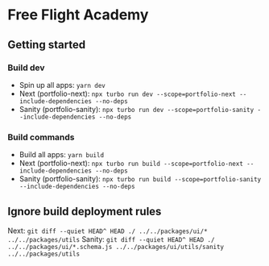 # Free Flight Academy

## Getting started

### Build dev

- Spin up all apps: `yarn dev`
- Next (portfolio-next): `npx turbo run dev --scope=portfolio-next --include-dependencies --no-deps`
- Sanity (portfolio-sanity): `npx turbo run dev --scope=portfolio-sanity --include-dependencies --no-deps`

### Build commands

- Build all apps: `yarn build`
- Next (portfolio-next): `npx turbo run build --scope=portfolio-next --include-dependencies --no-deps`
- Sanity (portfolio-sanity): `npx turbo run build --scope=portfolio-sanity --include-dependencies --no-deps`

## Ignore build deployment rules

Next: `git diff --quiet HEAD^ HEAD ./ ../../packages/ui/* ../../packages/utils`
Sanity: `git diff --quiet HEAD^ HEAD ./ ../../packages/ui/*.schema.js ../../packages/ui/utils/sanity ../../packages/utils`
